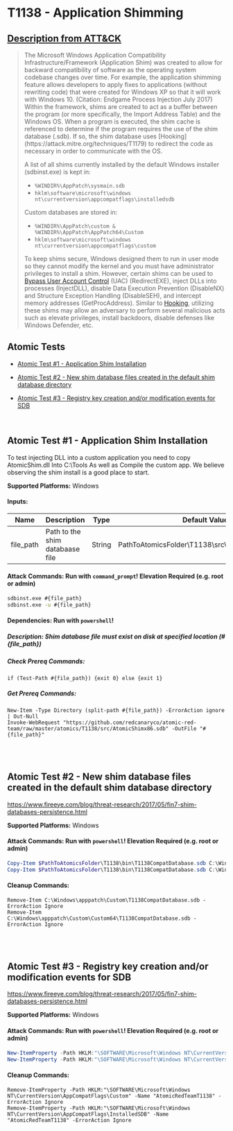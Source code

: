 # T1138 - Application Shimming
## [Description from ATT&CK](https://attack.mitre.org/wiki/Technique/T1138)
<blockquote>The Microsoft Windows Application Compatibility Infrastructure/Framework (Application Shim) was created to allow for backward compatibility of software as the operating system codebase changes over time. For example, the application shimming feature allows developers to apply fixes to applications (without rewriting code) that were created for Windows XP so that it will work with Windows 10. (Citation: Endgame Process Injection July 2017) Within the framework, shims are created to act as a buffer between the program (or more specifically, the Import Address Table) and the Windows OS. When a program is executed, the shim cache is referenced to determine if the program requires the use of the shim database (.sdb). If so, the shim database uses [Hooking](https://attack.mitre.org/techniques/T1179) to redirect the code as necessary in order to communicate with the OS. 

A list of all shims currently installed by the default Windows installer (sdbinst.exe) is kept in:

* <code>%WINDIR%\AppPatch\sysmain.sdb</code>
* <code>hklm\software\microsoft\windows nt\currentversion\appcompatflags\installedsdb</code>

Custom databases are stored in:

* <code>%WINDIR%\AppPatch\custom & %WINDIR%\AppPatch\AppPatch64\Custom</code>
* <code>hklm\software\microsoft\windows nt\currentversion\appcompatflags\custom</code>

To keep shims secure, Windows designed them to run in user mode so they cannot modify the kernel and you must have administrator privileges to install a shim. However, certain shims can be used to [Bypass User Account Control](https://attack.mitre.org/techniques/T1088) (UAC) (RedirectEXE), inject DLLs into processes (InjectDLL), disable Data Execution Prevention (DisableNX) and Structure Exception Handling (DisableSEH), and intercept memory addresses (GetProcAddress). Similar to [Hooking](https://attack.mitre.org/techniques/T1179), utilizing these shims may allow an adversary to perform several malicious acts such as elevate privileges, install backdoors, disable defenses like Windows Defender, etc.</blockquote>

## Atomic Tests

- [Atomic Test #1 - Application Shim Installation](#atomic-test-1---application-shim-installation)

- [Atomic Test #2 - New shim database files created in the default shim database directory](#atomic-test-2---new-shim-database-files-created-in-the-default-shim-database-directory)

- [Atomic Test #3 - Registry key creation and/or modification events for SDB](#atomic-test-3---registry-key-creation-andor-modification-events-for-sdb)


<br/>

## Atomic Test #1 - Application Shim Installation
To test injecting DLL into a custom application
you need to copy AtomicShim.dll Into C:\Tools
As well as Compile the custom app.
We believe observing the shim install is a good
place to start.

**Supported Platforms:** Windows


#### Inputs:
| Name | Description | Type | Default Value | 
|------|-------------|------|---------------|
| file_path | Path to the shim databaase file | String | PathToAtomicsFolder\T1138\src\AtomicShimx86.sdb|


#### Attack Commands: Run with `command_prompt`!  Elevation Required (e.g. root or admin) 


```cmd
sdbinst.exe #{file_path}
sdbinst.exe -u #{file_path}
```



#### Dependencies:  Run with `powershell`!
##### Description: Shim database file must exist on disk at specified location (#{file_path})
##### Check Prereq Commands:
```
if (Test-Path #{file_path}) {exit 0} else {exit 1} 
```
##### Get Prereq Commands:
```
New-Item -Type Directory (split-path #{file_path}) -ErrorAction ignore | Out-Null
Invoke-WebRequest "https://github.com/redcanaryco/atomic-red-team/raw/master/atomics/T1138/src/AtomicShimx86.sdb" -OutFile "#{file_path}"
```




<br/>
<br/>

## Atomic Test #2 - New shim database files created in the default shim database directory
https://www.fireeye.com/blog/threat-research/2017/05/fin7-shim-databases-persistence.html

**Supported Platforms:** Windows



#### Attack Commands: Run with `powershell`!  Elevation Required (e.g. root or admin) 


```powershell
Copy-Item $PathToAtomicsFolder\T1138\bin\T1138CompatDatabase.sdb C:\Windows\apppatch\Custom\T1138CompatDatabase.sdb
Copy-Item $PathToAtomicsFolder\T1138\bin\T1138CompatDatabase.sdb C:\Windows\apppatch\Custom\Custom64\T1138CompatDatabase.sdb
```

#### Cleanup Commands:
```
Remove-Item C:\Windows\apppatch\Custom\T1138CompatDatabase.sdb -ErrorAction Ignore
Remove-Item C:\Windows\apppatch\Custom\Custom64\T1138CompatDatabase.sdb -ErrorAction Ignore
```





<br/>
<br/>

## Atomic Test #3 - Registry key creation and/or modification events for SDB
https://www.fireeye.com/blog/threat-research/2017/05/fin7-shim-databases-persistence.html

**Supported Platforms:** Windows



#### Attack Commands: Run with `powershell`!  Elevation Required (e.g. root or admin) 


```powershell
New-ItemProperty -Path HKLM:"\SOFTWARE\Microsoft\Windows NT\CurrentVersion\AppCompatFlags\Custom" -Name "AtomicRedTeamT1138" -Value "AtomicRedTeamT1138"
New-ItemProperty -Path HKLM:"\SOFTWARE\Microsoft\Windows NT\CurrentVersion\AppCompatFlags\InstalledSDB" -Name "AtomicRedTeamT1138" -Value "AtomicRedTeamT1138"
```

#### Cleanup Commands:
```
Remove-ItemProperty -Path HKLM:"\SOFTWARE\Microsoft\Windows NT\CurrentVersion\AppCompatFlags\Custom" -Name "AtomicRedTeamT1138" -ErrorAction Ignore
Remove-ItemProperty -Path HKLM:"\SOFTWARE\Microsoft\Windows NT\CurrentVersion\AppCompatFlags\InstalledSDB" -Name "AtomicRedTeamT1138" -ErrorAction Ignore
```





<br/>
